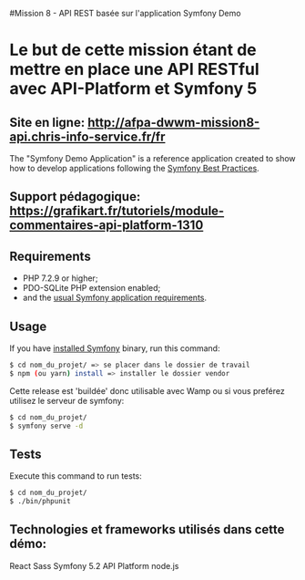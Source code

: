 #Mission 8 - API REST basée sur l'application Symfony Demo

Le but de cette mission étant de mettre en place une API RESTful avec API-Platform et Symfony 5
========================

Site en ligne: http://afpa-dwwm-mission8-api.chris-info-service.fr/fr
-----

The "Symfony Demo Application" is a reference application created to show how
to develop applications following the [Symfony Best Practices][1].

Support pédagogique: https://grafikart.fr/tutoriels/module-commentaires-api-platform-1310
-----

Requirements
------------

  * PHP 7.2.9 or higher;
  * PDO-SQLite PHP extension enabled;
  * and the [usual Symfony application requirements][2].

Usage
-----

If you have
[installed Symfony][4] binary, run this command:

```bash
$ cd nom_du_projet/ => se placer dans le dossier de travail
$ npm (ou yarn) install => installer le dossier vendor
```

Cette release est 'buildée' donc utilisable avec Wamp ou si vous preférez utilisez le serveur de symfony:

```bash
$ cd nom_du_projet/ 
$ symfony serve -d
```

Tests
-----

Execute this command to run tests:

```bash
$ cd nom_du_projet/
$ ./bin/phpunit
```

Technologies et frameworks utilisés dans cette démo:
-----

  React
  Sass
  Symfony 5.2
  API Platform
  node.js


[1]: https://symfony.com/doc/current/best_practices.html
[2]: https://symfony.com/doc/current/reference/requirements.html
[3]: https://symfony.com/doc/current/cookbook/configuration/web_server_configuration.html
[4]: https://symfony.com/download
